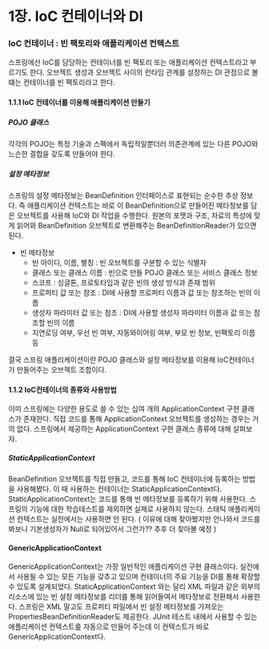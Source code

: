 # 1장. IoC 컨테이너와 DI

### IoC 컨테이너 : 빈 팩토리와 애플리케이션 컨텍스트
스프링에선 IoC를 담당하는 컨테이너를 빈 팩토리 또는 애플리케이션 컨텍스트라고 부르기도 한다. 오브젝트 생성과 오브젝트 사이의 런타임 관계를 설정하는 DI 관점으로 볼 떄는 컨테이너를 빈 팩토리라고 한다.

#### 1.1.1 IoC 컨테이너를 이용해 애플리케이션 만들기

##### POJO 클래스
각각의 POJO는 특정 기술과 스펙에서 독립적일뿐더러 의존관계에 있는 다른 POJO와 느슨한 결합을 갖도록 만들어야 한다.

##### 설정 메타정보
스프링의 설정 메타정보는 BeanDefinition 인터페이스로 표현되는 순수한 추상 정보다. 즉 애플리케이션 컨텍스트는 바로 이 BeanDefinition으로 만들어진 메타정보를 담은 오브젝트를 사용해 IoC와 DI 작업을 수행한다.
원본의 포맷과 구조, 자료의 특성에 맞게 읽어와 BeanDefinition 오브젝트로 변환해주는 BeanDefinitionReader가 있으면 된다.

- 빈 메타정보
	- 빈 아이디, 이름, 별칭 : 빈 오브젝트를 구분할 수 있는 식별자
	- 클래스 또는 클래스 이름 : 빈으로 만들 POJO 클래스 또는 서비스 클래스 정보
	- 스코프 : 싱글톤, 프로토타입과 같은 빈의 생성 방식과 존재 범위
	- 프로퍼티 값 또는 참조 : DI에 사용할 프로퍼티 이름과 값 또는 참조하는 빈의 이름
	- 생성자 파라미터 값 또는 참조 : DI에 사용할 생성자 파라미터 이름과 값 또는 참조할 빈의 이름
	- 지연로딩 여부, 우선 빈 여부, 자동와이어링 여부, 부모 빈 정보, 빈팩토리 이름 등

결국 스프링 애플리케이션이란 POJO 클래스와 설정 메타정보를 이용해 IoC컨테이너가 만들어주는 오브젝트 조합이다.


#### 1.1.2 IoC컨테이너의 종류와 사용방법
이미 스프링에는 다양한 용도로 쓸 수 있는 십여 개의 ApplicationContext 구현 클래스가 존재한다. 직접 코드를 통해 ApplicationContext 오브젝트를 생성하는 경우는 거의 없다. 스프링에서 제공하는 ApplicationContext 구현 클래스 종류에 대해 살펴보자.

##### StaticApplicationContext
BeanDefinition 오브젝트를 직접 만들고, 코드를 통해 IoC 컨테이너에 등록하는 방법을 사용해봤다. 이 때 사용하는 컨테이너는 StaticApplicationContext다. StaticApplicationContext는 코드를 통해 빈 메타정보를 등록하기 위해 사용한다.
스프링의 기능에 대한 학습테스트를 제외하면 실제로 사용하지 않는다. 스태틱 애플리케이션 컨텍스트는 실전에서는 사용하면 안 된다. ( 이유에 대해 찾아봤지만 안나와서 코드를 봐보니 기본생성자가 Null로 되어있어서 그런가?? 추후 더 찾아볼 예정 )

#### GenericApplicationContext
GenericApplicationContext는 가장 일반적인 애플리케이션 구현 클래스이다. 실전에서 사용될 수 있는 모든 기능을 갖추고 있으며 컨테이너의 주요 기능을 DI를 통해 확장할 수 있도록 설계되었다. StaticApplicationContext 와는 달리 XML 파일과 같은 외부의 리소스에 있는 빈 설정 메타정보를 리더를 통해 읽어들여서 메타정보로 전환해서 사용한다. 스프링은 XML 말고도 프로퍼티 파일에서 빈 설정 메타정보를 가져오는 PropertiesBeanDefinitionReader도 제공한다.
JUnit 테스트 내에서 사용할 수 있는 애플리케이션 컨텍스트를 자동으로 만들어 주는데 이 컨텍스트가 바로 GenericApplicationContext다.